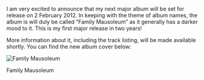 I am very excited to announce that my next major album will be set for release on 2 February 2012. In keeping with the theme of album names, the album is will duly be called “Family Mausoleum” as it generally has a darker mood to it. This is my first major release in two years!

More information about it, including the track listing, will be made available shortly. You can find the new album cover below:

![](https://i0.wp.com/www.alexseifertmusic.com/_images/albums/familymausoleum400.jpg?resize=400%2C400&ssl=1 "Family Mausoleum")

Family Mausoleum
